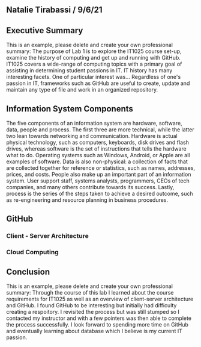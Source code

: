 ## Natalie Tirabassi / 9/6/21

## Executive Summary
This is an example, please delete and create your own professional summary:
The purpose of Lab 1 is to explore the IT1025 course set-up, examine the history of computing and get up and running with GitHub. IT1025 covers a wide-range of computing topics with a primary goal of assisting in determining student passions in IT.  IT history has many interesting facets. One of particular interest was... Regardless of one's passion in IT, frameworks such as GitHub are useful to create, update and maintain any type of file and work in an organized repository.

## Information System Components

The five components of an information system are hardware, software, data, people and process. The first three are more technical, while the latter two lean towards networking and communication. Hardware is actual physical technology, such as computers, keyboards, disk drives and flash drives, whereas software is the set of instructions that tells the hardware what to do. Operating systems such as Windows, Android, or Apple are all examples of software. Data is also non-physical: a collection of facts that are collected together for reference or statistics, such as names, addresses, prices, and costs. People also make up an important part of an information system. User support staff, systems analysts, programmers, CEOs of tech companies, and many others contribute towards its success. Lastly, process is the series of the steps taken to achieve a desired outcome, such as re-engineering and resource planning in business procedures.
## GitHub
### Client - Server Architecture
### Cloud Computing

## Conclusion
This is an example, please delete and create your own professional summary:
Through the course of this lab I learned about the course requirements for IT1025 as well as an overview of client-server architecture and GitHub.  I found GitHub to be interesting but initially had difficulty creating a respoitory.  I revisited the process but was still stumped so I contacted my instructor and with a few pointers was then able to complete the process successfully. I look forward to spending more time on GitHub and eventually learning about database which I believe is my current IT passion.

